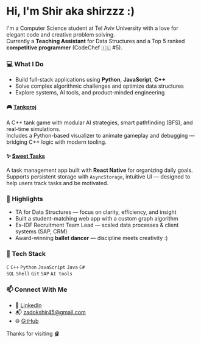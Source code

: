 # Hi, I'm Shir aka shirzzz :)

I'm a Computer Science student at Tel Aviv University with a love for elegant code and creative problem solving.  
Currently a **Teaching Assistant** for Data Structures and a Top 5 ranked **competitive programmer** (CodeChef 🇮🇱 #5).

### 💻 What I Do
- Build full-stack applications using **Python**, **JavaScript**, **C++**
- Solve complex algorithmic challenges and optimize data structures
- Explore systems, AI tools, and product-minded engineering

#### 🎮 [Tankproj](https://github.com/shirzzz/Tankproj)
A C++ tank game with modular AI strategies, smart pathfinding (BFS), and real-time simulations.  
Includes a Python-based visualizer to animate gameplay and debugging — bridging C++ logic with modern tooling.

#### ✨ [Sweet Tasks](https://github.com/shirzzz/sweet-tasks)
A task management app built with **React Native** for organizing daily goals.  
Supports persistent storage with `AsyncStorage`, intuitive UI — designed to help users track tasks and be motivated.

### 🌟 Highlights
- TA for Data Structures — focus on clarity, efficiency, and insight
- Built a student-matching web app with a custom graph algorithm
- Ex-IDF Recruitment Team Lead — scaled data processes & client systems (SAP, CRM)
- Award-winning **ballet dancer** — discipline meets creativity :)

### 🧰 Tech Stack
`C` `C++` `Python` `JavaScript` `Java` `C#`  
`SQL` `Shell` `Git` `SAP` `AI tools`

### 📫 Connect With Me
- 📎 [LinkedIn](https://www.linkedin.com/in/shir-zadok45)
- 📬 zadokshir45@gmail.com  
- 🌐 [GitHub](https://github.com/shirzzz)

Thanks for visiting 🩰
